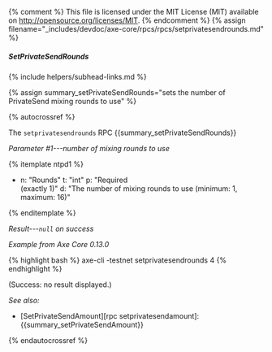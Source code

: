 {% comment %}
This file is licensed under the MIT License (MIT) available on
http://opensource.org/licenses/MIT.
{% endcomment %}
{% assign filename="_includes/devdoc/axe-core/rpcs/rpcs/setprivatesendrounds.md" %}

##### SetPrivateSendRounds
{% include helpers/subhead-links.md %}

{% assign summary_setPrivateSendRounds="sets the number of PrivateSend mixing rounds to use" %}

<!-- __ -->

{% autocrossref %}

The `setprivatesendrounds` RPC {{summary_setPrivateSendRounds}}

*Parameter #1---number of mixing rounds to use*

{% itemplate ntpd1 %}
- n: "Rounds"
  t: "int"
  p: "Required<br>(exactly 1)"
  d: "The number of mixing rounds to use (minimum: 1, maximum: 16)"

{% enditemplate %}

*Result---`null` on success*

*Example from Axe Core 0.13.0*

{% highlight bash %}
axe-cli -testnet setprivatesendrounds 4
{% endhighlight %}

(Success: no result displayed.)

*See also:*

* [SetPrivateSendAmount][rpc setprivatesendamount]: {{summary_setPrivateSendAmount}}

{% endautocrossref %}
